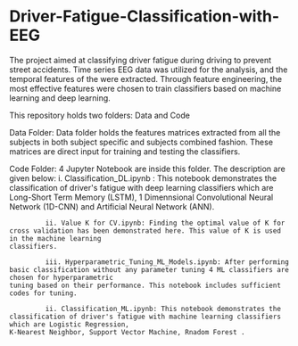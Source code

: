 # Driver-Fatigue-Classification-with-EEG
 The project aimed at classifying driver fatigue during driving to prevent street accidents. Time series EEG data was utilized for the analysis, and the temporal features of the were extracted. Through feature engineering, the most effective features were chosen to train classifiers based on machine learning and deep learning.

This repository holds two folders: Data and Code

Data Folder: Data folder holds the features matrices extracted from all the subjects in both subject specific and subjects combined fashion. These matrices are direct input for training and testing the classifiers.

Code Folder: 4 Jupyter Notebook are inside this folder. The description are given below:
             i. Classification_DL.ipynb : This notebook demonstrates the classification of driver's fatigue with deep learning classifiers which are Long-Short Term Memory                                             (LSTM), 1 Dimennsional Convolutional Neural Network (1D-CNN) and Artificial Neural Network (ANN).
             
             ii. Value K for CV.ipynb: Finding the optimal value of K for cross validation has been demonstrated here. This value of K is used in the machine learning                                               classifiers.
             
             iii. Hyperparametric_Tuning_ML_Models.ipynb: After performing basic classification without any parameter tuning 4 ML classifiers are chosen for hyperparametric                                                    tuning based on their performance. This notebook includes sufficient codes for tuning.
             
             ii. Classification_ML.ipynb: This notebook demonstrates the classification of driver's fatigue with machine learning classifiers which are Logistic Regression,                                           K-Nearest Neighbor, Support Vector Machine, Rnadom Forest .
